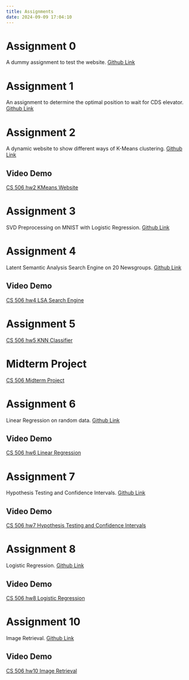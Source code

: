 ```yaml
---
title: Assignments
date: 2024-09-09 17:04:10
---
```


# Assignment 0
A dummy assignment to test the website. [Github Link](https://github.com/bjRichardLiu/ruicliu-assignment-0)

# Assignment 1
An assignment to determine the optimal position to wait for CDS elevator. [Github Link](https://github.com/bjRichardLiu/ruicliu-assignment-1)

# Assignment 2
A dynamic website to show different ways of K-Means clustering. [Github Link](https://github.com/bjRichardLiu/ruicliu-assignment-2)

## Video Demo
[CS 506 hw2 KMeans Website](https://youtu.be/m6wfqqWK2dE)

# Assignment 3
SVD Preprocessing on MNIST with Logistic Regression. [Github Link](https://github.com/bjRichardLiu/ruicliu-assignment-3)

# Assignment 4
Latent Semantic Analysis Search Engine on 20 Newsgroups. [Github Link](https://github.com/bjRichardLiu/ruicliu-assignment-4)

## Video Demo
[CS 506 hw4 LSA Search Engine](https://youtu.be/A4HiMKIjRXo)

# Assignment 5
[CS 506 hw5 KNN Classifier](https://github.com/bjRichardLiu/ruicliu-assignment-5)

# Midterm Project
[CS 506 Midterm Project](https://github.com/bjRichardLiu/ruicliu-CS506_midterm)

# Assignment 6
Linear Regression on random data. [Github Link](https://github.com/bjRichardLiu/ruicliu-assignment-6)

## Video Demo
[CS 506 hw6 Linear Regression](https://youtu.be/d8m8BfOOSKg)


# Assignment 7
Hypothesis Testing and Confidence Intervals. [Github Link](https://github.com/bjRichardLiu/ruicliu-assignment-7)

## Video Demo
[CS 506 hw7 Hypothesis Testing and Confidence Intervals](https://youtu.be/ThH-XSbNNEU)

# Assignment 8
Logistic Regression. [Github Link](https://github.com/bjRichardLiu/ruicliu-assignment-8)

## Video Demo
[CS 506 hw8 Logistic Regression](https://youtu.be/SIAcq7OqofM)

# Assignment 10
Image Retrieval. [Github Link](https://github.com/bjRichardLiu/ruicliu-assignment-10)

## Video Demo
[CS 506 hw10 Image Retrieval](https://youtu.be/2UnNPLd94gI)

